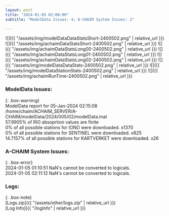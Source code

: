 ```yaml
---
layout: post
title: "2024-01-05 02:00:00"
subtitle: "ModelData Issues: 4; A-CHAIM System Issues: 2"

---
```


![]({{ "/assets/img/modelDataDataStatsShort-2400502.png" | relative_url }})
![]({{ "/assets/img/achaimDataStatsShort-2400502.png" | relative_url }})
![]({{ "/assets/img/achaimDataStatsLong00-2400502.png" | relative_url }})
![]({{ "/assets/img/achaimDataStatsLong01-2400502.png" | relative_url }})
![]({{ "/assets/img/achaimDataStatsLong02-2400502.png" | relative_url }})
![]({{ "/assets/img/modelDataDataStats-2400502.png" | relative_url }})
![]({{ "/assets/img/modelDataStationStats-2400502.png" | relative_url }})
![]({{ "/assets/img/achaimRunTime-2400502.png" | relative_url }})


### ModelData Issues:  
  
{: .box-warning}  
 ModelData report for 05-Jan-2024 02:15:08   
 /home/chaim/ACHAIM_SERVER/A-CHAIM/modelData/2024/005/02/modelData.mat   
 57.9905% of RIO absoprtion values are finite   
 0% of all possible stations for IONO were downloaded. x1370   
 0% of all possible stations for SENTINEL were downloaded. x825   
 14.7157% of all possible stations for KARTVERKET were downloaded. x26   
  
### A-CHAIM System Issues:  
  
{: .box-error}  
2024-01-05 01:10:51 NaN's cannot be converted to logicals.  
2024-01-05 02:11:12 NaN's cannot be converted to logicals.  

### Logs:  
  
{: .box-note}  
[Logs.zip]({{ "/assets/other/logs.zip" | relative_url }})  
[Log Info]({{ "/logInfo" | relative_url }})  
